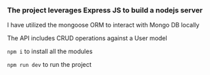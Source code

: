 ### The project leverages Express JS to build a nodejs server

I have utilized the mongoose ORM to interact with Mongo DB locally

The API includes CRUD operations against a User model

```npm i``` to install all the modules

```npm run dev``` to run the project